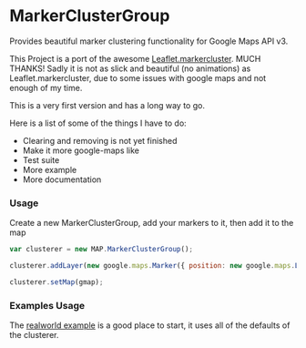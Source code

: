 MarkerClusterGroup
=====================

Provides beautiful marker clustering functionality for Google Maps API v3.

This Project is a port of the awesome [Leaflet.markercluster](https://github.com/Leaflet/Leaflet.markercluster). MUCH THANKS!
Sadly it is not as slick and beautiful (no animations) as Leaflet.markercluster, due to some issues with google maps and not enough of my time.

This is a very first version and has a long way to go.

Here is a list of some of the things I have to do:
* Clearing and removing is not yet finished
* Make it more google-maps like
* Test suite
* More example
* More documentation


### Usage
Create a new MarkerClusterGroup, add your markers to it, then add it to the map

```javascript
var clusterer = new MAP.MarkerClusterGroup();

clusterer.addLayer(new google.maps.Marker({ position: new google.maps.LatLng(42.7,23.36) });

clusterer.setMap(gmap);
```

### Examples Usage

The [realworld example](http://avalith.github.io/MarkerClusterGroup/examples/marker-clustering-realworld.388.html) is a good place to start, it uses all of the defaults of the clusterer.

